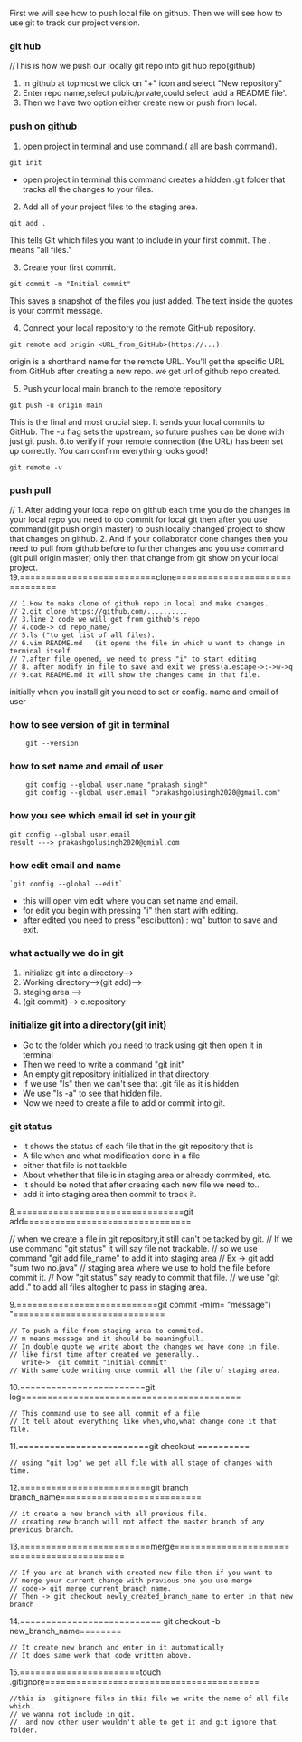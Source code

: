First we will see how to push local file on github. Then we will see how to use git to track our project version.

### git hub

//This is how we push our locally git repo into git hub repo(github)
1. In github at topmost we click on "+" icon and select "New repository"
2. Enter repo name,select public/prvate,could select 'add a README file'.
3. Then we have two option either create new or push from local.

### push on github
1. open project in terminal and use command.( all are bash command).
```
git init 
```
+ open project in terminal this command creates a hidden .git folder that tracks all the changes to your files.

2. Add all of your project files to the staging area.
```
git add . 
```
This tells Git which files you want to include in your first commit. The . means "all files."

3. Create your first commit.
```
git commit -m "Initial commit"
```
This saves a snapshot of the files you just added. The text inside the quotes is your commit message.

4. Connect your local repository to the remote GitHub repository.
```
git remote add origin <URL_from_GitHub>(https://...).
```
origin is a shorthand name for the remote URL. You'll get the specific URL from GitHub after creating a new repo.
we get url of github repo created.

5. Push your local main branch to the remote repository.
```
git push -u origin main
```
This is the final and most crucial step. It sends your local commits to GitHub. The -u flag sets the upstream, so future pushes can be done with just git push.
6.to verify if your remote connection (the URL) has been set up correctly. You can confirm everything looks good!
```
git remote -v
``` 
### push pull 

  // 1. After adding your local repo on github each time you do the changes in your local repo
        you need to do commit for local git then after you use command(git push origin master)
        to push locally changed`project to show that changes on github.
     2. And if your collaborator done changes then you need to pull from github before to further changes
        and you use command (git pull origin master) only then that change from git show on your local project.
19.==========================clone===============================

	// 1.How to make clone of github repo in local and make changes.
	// 2.git clone https://github.com/..........
	// 3.line 2 code we will get from github's repo
	// 4.code-> cd repo_name/
	// 5.ls ("to get list of all files).
	// 6.vim README.md   (it opens the file in which u want to change in terminal itself	
	// 7.after file opened, we need to press "i" to start editing
	// 8. after modify in file to save and exit we press(a.escape->:->w->q
	// 9.cat README.md it will show the changes came in that file. 	


initially when you install git you need to set or config. name and email of user

### how to see version of git in terminal
		git --version
### how to set name and email of user
```	
 	git config --global user.name "prakash singh"
	git config --global user.email "prakashgolusingh2020@gmail.com"
```
### how you see which email id set in your git
```
git config --global user.email
result --->	prakashgolusingh2020@gmial.com
```
### how edit email and name
	`git config --global --edit`
+ this will open vim edit where you can set name and email.
+ for edit you begin with pressing "i" then start with editing.
+ after edited you need to press "esc(button) : wq" button to save and exit.

### what actually we do in git	
1. Initialize git into a directory-->
2. Working directory-->(git add)--> 
3. staging area -->
4. (git commit)--> c.repository

### initialize git into a directory(git init)
	
+ Go to the folder which you need to track using git then open it in terminal   
+ Then we need to write a command "git init"
+ An empty git repository initialized in that directory
+ If we use "ls" then we can't see that .git file as it is hidden
+ We use "ls -a" to see that hidden file.
+ Now we need to create a file to add or commit into git.

### git status
	
+ It shows the status of each file that in the git repository that is
+  A file when and what modification done in a file
+ either that file is not tackble
+ About whether that file is in staging area or already commited, etc.
+ It should be noted that after creating each new file we need to..
+ add it into staging area then commit to track it.

8.================================git add================================

// when we create a file in git repository,it still can't be tacked by git.
// If we use command "git status" it will say file not trackable.
// so we use command "git add file_name" to add it into staging area
// Ex -> git add "sum two no.java"
// staging area where we use to hold the file before commit it.
// Now "git status" say ready to commit that file.
// we use "git add ." to add all files altogher to pass in staging area.

9.===========================git commit -m(m= "message") "=============================

	// To push a file from staging area to commited.
	// m means message and it should be meaningfull.
	// In double quote we write about the changes we have done in file.
	// like first time after created we generally..
	   write->  git commit "initial commit"
	// With same code writing once commit all the file of staging area.

10.========================git log==========================================
	
	// This command use to see all commit of a file 
	// It tell about everything like when,who,what change done it that file.

11.=========================git checkout <hashcode of commited file>==========

	// using "git log" we get all file with all stage of changes with time.

12.=========================git branch branch_name===========================

	// it create a new branch with all previous file. 
	// creating new branch will not affect the master branch of any previous branch.

13.=========================merge============================================

	// If you are at branch with created new file then if you want to 
	// merge your current change with previous one you use merge
	// code-> git merge current_branch_name.
	// Then -> git checkout newly_created_branch_name to enter in that new branch

14.=========================== git checkout -b new_branch_name========

	// It create new branch and enter in it automatically 
	// It does same work that code written above.

15.=======================touch .gitignore=========================================

	//this is .gitignore files in this file we write the name of all file which.
	// we wanna not include in git.
	//  and now other user wouldn't able to get it and git ignore that folder.

